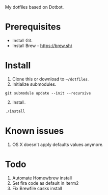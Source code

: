 My dotfiles based on Dotbot.

# Prerequisites
- Install Git.
- Install Brew - https://brew.sh/

# Install

1. Clone this or download to `~/dotfiles`.
2. Initialize submodules.

```
git submodule update --init --recursive
```

2. Install.
```sh
./install
```

# Known issues
1. OS X doesn't apply defaults values anymore.

# Todo
1. Automate Homewbrew install
2. Set fira code as default in iterm2
3. Fix Brewfile casks install
